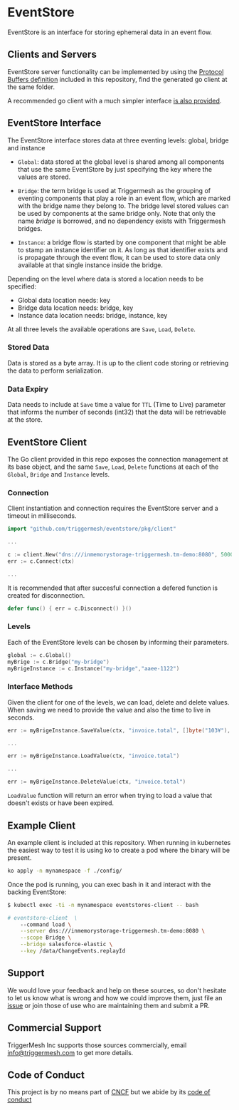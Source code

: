 # EventStore

EventStore is an interface for storing ephemeral data in an event flow.

## Clients and Servers

EventStore server functionality can be implemented by using the [Protocol Buffers definition](./pkg/protob/eventstore.proto) included in this repository, find the generated go client at the same folder.

A recommended go client with a much simpler interface [is also provided](./pkg/client/eventstore.go).

## EventStore Interface

The EventStore interface stores data at three eventing levels: global, bridge and instance

- `Global`: data stored at the global level is shared among all components that use the same EventStore by just specifying the key where the values are stored.

- `Bridge`: the term bridge is used at Triggermesh as the grouping of eventing components that play a role in an event flow, which are marked with the bridge name they belong to. The bridge level stored values can be used by components at the same bridge only. Note that only the name _bridge_ is borrowed, and no dependency exists with Triggermesh bridges.

- `Instance`: a bridge flow is started by one component that might be able to stamp an instance identifier on it. As long as that identifier exists and is propagate through the event flow, it can be used to store data only available at that single instance inside the bridge.

Depending on the level where data is stored a location needs to be specified:

- Global data location needs: key
- Bridge data location needs: bridge, key
- Instance data location needs: bridge, instance, key

At all three levels the available operations are `Save`, `Load`, `Delete`.

### Stored Data

Data is stored as a byte array. It is up to the client code storing or retrieving the data to perform serialization.

### Data Expiry

Data needs to include at `Save` time a value for `TTL` (Time to Live) parameter that informs the number of seconds (int32) that the data will be retrievable at the store.

## EventStore Client

The Go client provided in this repo exposes the connection management at its base object, and the same `Save`, `Load`, `Delete` functions at each of the `Global`, `Bridge` and `Instance` levels.

### Connection

Client instantiation and connection requires the EventStore server and a timeout in milliseconds.

```go
import "github.com/triggermesh/eventstore/pkg/client"

...

c := client.New("dns:///inmemorystorage-triggermesh.tm-demo:8080", 5000)
err := c.Connect(ctx)

...
```

It is recommended that after succesful connection a defered function is created for disconnection.

```go
defer func() { err = c.Disconnect() }()
```

### Levels

Each of the EventStore levels can be chosen by informing their parameters.

```go
global := c.Global()
myBrige := c.Bridge("my-bridge")
myBrigeInstance := c.Instance("my-bridge","aaee-1122")
```

### Interface Methods

Given the client for one of the levels, we can load, delete and delete values. When saving we need to provide the value and also the time to live in seconds.

```go
err := myBrigeInstance.SaveValue(ctx, "invoice.total", []byte("103¥"), 20)

...

err := myBrigeInstance.LoadValue(ctx, "invoice.total")

...

err := myBrigeInstance.DeleteValue(ctx, "invoice.total")
```

`LoadValue` function will return an error when trying to load a value that doesn't exists or have been expired.

## Example Client

An example client is included at this repository. When running in kubernetes the easiest way to test it is using ko to create a pod where the binary will be present.

```sh
ko apply -n mynamespace -f ./config/
```

Once the pod is running, you can exec bash in it and interact with the backing EventStore:

```sh
$ kubectl exec -ti -n mynamespace eventstores-client -- bash

# eventstore-client  \
    --command load \
    --server dns:///inmemorystorage-triggermesh.tm-demo:8080 \
    --scope Bridge \
    --bridge salesforce-elastic \
    --key /data/ChangeEvents.replayId

```

## Support

We would love your feedback and help on these sources, so don't hesitate to let us know what is wrong and how we could improve them, just file an [issue](https://github.com/triggermesh/eventstore/issues/new) or join those of use who are maintaining them and submit a PR.

## Commercial Support

TriggerMesh Inc supports those sources commercially, email info@triggermesh.com to get more details.

## Code of Conduct

This project is by no means part of [CNCF](https://www.cncf.io/) but we abide
by its
[code of conduct](https://github.com/cncf/foundation/blob/master/code-of-conduct.md)
